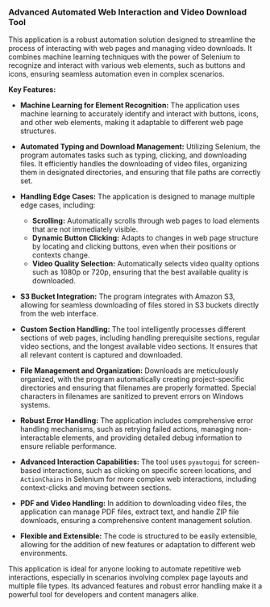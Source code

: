 ### Advanced Automated Web Interaction and Video Download Tool

This application is a robust automation solution designed to streamline the process of interacting with web pages and managing video downloads. It combines machine learning techniques with the power of Selenium to recognize and interact with various web elements, such as buttons and icons, ensuring seamless automation even in complex scenarios.

**Key Features:**

- **Machine Learning for Element Recognition:** The application uses machine learning to accurately identify and interact with buttons, icons, and other web elements, making it adaptable to different web page structures.

- **Automated Typing and Download Management:** Utilizing Selenium, the program automates tasks such as typing, clicking, and downloading files. It efficiently handles the downloading of video files, organizing them in designated directories, and ensuring that file paths are correctly set.

- **Handling Edge Cases:** The application is designed to manage multiple edge cases, including:
  - **Scrolling:** Automatically scrolls through web pages to load elements that are not immediately visible.
  - **Dynamic Button Clicking:** Adapts to changes in web page structure by locating and clicking buttons, even when their positions or contexts change.
  - **Video Quality Selection:** Automatically selects video quality options such as 1080p or 720p, ensuring that the best available quality is downloaded.

- **S3 Bucket Integration:** The program integrates with Amazon S3, allowing for seamless downloading of files stored in S3 buckets directly from the web interface.

- **Custom Section Handling:** The tool intelligently processes different sections of web pages, including handling prerequisite sections, regular video sections, and the longest available video sections. It ensures that all relevant content is captured and downloaded.

- **File Management and Organization:** Downloads are meticulously organized, with the program automatically creating project-specific directories and ensuring that filenames are properly formatted. Special characters in filenames are sanitized to prevent errors on Windows systems.

- **Robust Error Handling:** The application includes comprehensive error handling mechanisms, such as retrying failed actions, managing non-interactable elements, and providing detailed debug information to ensure reliable performance.

- **Advanced Interaction Capabilities:** The tool uses `pyautogui` for screen-based interactions, such as clicking on specific screen locations, and `ActionChains` in Selenium for more complex web interactions, including context-clicks and moving between sections.

- **PDF and Video Handling:** In addition to downloading video files, the application can manage PDF files, extract text, and handle ZIP file downloads, ensuring a comprehensive content management solution.

- **Flexible and Extensible:** The code is structured to be easily extensible, allowing for the addition of new features or adaptation to different web environments.

This application is ideal for anyone looking to automate repetitive web interactions, especially in scenarios involving complex page layouts and multiple file types. Its advanced features and robust error handling make it a powerful tool for developers and content managers alike.
